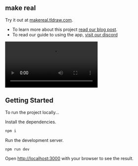 ## make real

Try it out at [makereal.tldraw.com](https://makereal.tldraw.com/).

- To learn more about this project [read our blog post](https://tldraw.substack.com/p/make-real-the-story-so-far).
- To read our guide to using the app, [visit our discord](https://discord.com/channels/859816885297741824/1176128587305328730)

![A demo of the app](https://github.com/tldraw/draw-a-ui/blob/main/demo.mp4)

## Getting Started

To run the project locally...

Install the dependencies.

```bash
npm i
```

Run the development server.

```bash
npm run dev
```

Open [http://localhost:3000](http://localhost:3000) with your browser to see the result.
